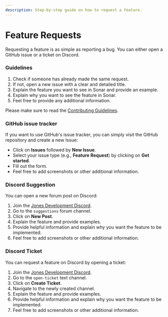 ```yaml
---
description: Step-by-step guide on how to request a feature.
---
```


# Feature Requests

Requesting a feature is as simple as reporting a bug. You can either open a GitHub issue or a ticket on Discord.

### Guidelines

1. Check if someone has already made the same request.
2. If not, open a new issue with a clear and detailed title.
3. Explain the feature you want to see in Sonar and provide an example.
4. Explain why you want to see the feature in Sonar.
5. Feel free to provide any additional information.

Please make sure to read the [Contributing Guidelines](guidelines.md).

### GitHub issue tracker

If you want to use GitHub's issue tracker, you can simply visit the GitHub repository and create a new Issue:

* Click on **Issues** followed by **New Issue**.
* Select your issue type (e.g., **Feature Request**) by clicking on **Get started**.
* Fill out the form.
* Feel free to add screenshots or other additional information.

### Discord Suggestion

You can open a new forum post on Discord:

1. Join the [Jones Development Discord](https://jonesdev.xyz/discord).
2. Go to the `suggestions` forum channel.
3. Click on **New Post**.
4. Explain the feature and provide examples.
5. Provide helpful information and explain why you want the feature to be implemented.
6. Feel free to add screenshots or other additional information.

### Discord Ticket

You can request a feature on Discord by opening a ticket:

1. Join the [Jones Development Discord](https://jonesdev.xyz/discord).
2. Go to the `open-ticket` text channel.
3. Click on **Create Ticket**.
4. Navigate to the newly created channel.
5. Explain the feature and provide examples.
6. Provide helpful information and explain why you want the feature to be implemented.
7. Feel free to add screenshots or other additional information.
